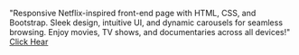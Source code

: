 "Responsive Netflix-inspired front-end page with HTML, CSS, and Bootstrap. Sleek design, intuitive UI, and dynamic carousels for seamless browsing. Enjoy movies, TV shows, and documentaries across all devices!"
<a href="https://midlaj123.github.io/NETFLIX/">Click Hear</a> 

